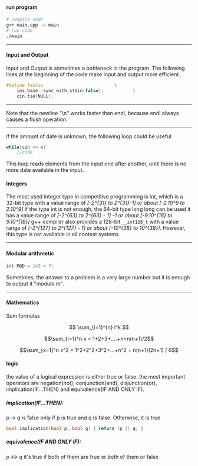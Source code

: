 #### run program
```bash
# compile code
g++ main.cpp -o main
# run code
./main
```

---

#### Input and Output
Input and Output is sometimes a bottleneck in the program. The following 
lines at the beginning of the code make input and output more efficient.
```cpp
#define fastio                           \
	ios_base::sync_with_stdio(false);           \
	cin.tie(NULL);
```

---

Note that the newline "\n" works faster than endl, because endl always
causes a flush operation.

---

if the amount of date is unknown, the following loop could be useful
```cpp
while(cin >> x)
	//code
```
This loop reads elements from the input one after another, until there is no more date available in the input.
#### Integers
The most used integer type in competitive programming is int, which is a 32-bit
type with a value range of *[-2^{31} to 2^{31}-1] or about [-2.10^9 to 2.10^9]*
if the type int is not enough, the 64-bit type long long can be used it has a 
value range of *[-2^{63} to 2^{63} - 1] -1 or about [-9.10^{18} to 9.10^{18}]*
g++ compiler also provides a 128-bit `__int128_t`
with a value range of *[-2^{127} to 2^{127} - 1] or about [-10^{38} to 10^{38}]*.
However, this type is not available in all contest systems.

---
#### Modular arithmetic
```cpp
int MOD = 1e9 + 7;
```
Sometimes, the answer to a problem is a very large number but it is enough to output it "modulo m".

---

#### Mathematics
Sum formulas


$$ \sum_{i=1}^{n} i^k $$


$$\sum_{i=1}^n x = 1+2+3+....+n=n(n+1)/2$$


$$\sum_{x=1}^n x^2 = 1^2+2^2+3^2+...+n^2 = n(n+1)(2n+1) / 6$$


#### logic
the value of a logical expression is either true or false. the most important operators are 
negation(not), conjunction(and), disjunction(or), implication(IF...THEN) and equivalence(IF AND ONLY IF). 
##### implication(IF...THEN):
p -> q
is false only if p is true and q is false. Otherwise, it is true
```cpp
bool implication(bool p, bool q) { return !p || q; }
```
##### equivalence(IF AND ONLY IF):
p <-> q
it's true if both of them are true or both of them or false
 